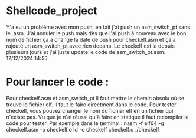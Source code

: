 # Shellcode_project

Y'a eu un problème avec mon push, en fait j'ai push un asm_switch_pt sans le .asm. J'ai annuler le push mais dès que j'ai push à nouveau avec le bon nom de fichier ça a changé la date de push pour checkelf.asm et ça a rajouté un asm_switch_pt avec rien dedans. Le checkelf est là depuis plusieurs jours et j'ai juste update le code de asm_switch_pt.asm. 17/12/2024 14:55 

# Pour lancer le code : 

Pour checkelf.asm et asm_switch_pt il faut mettre le chemin absolu où se trouve le fichier elf. Il faut le faire directment dans le code. Pour tester checkelf, vous pouvez changer le nom du fichier elf en un fichier qui n'existe pas. Vu que je n'ai réussi qu'à faire en statique il faut recompiler le code pour tester. Par exemple dans le terminal :
nasm -f elf64 -g checkelf.asm -o checkelf.o
ld -o checkelf checkelf.o
./checkelf




